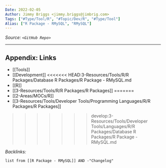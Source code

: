 ```yaml
---
Date: 2022-02-05
Author: Jimmy Briggs <jimmy.briggs@jimbrig.com>
Tags: ["#Type/Tool/R", "#Topic/Dev/R", "#Type/Tool"]
Alias: ["R Package - RMySQL", "RMySQL"]
---
```


*Source: `<GitHub Repo>`*

***

## Appendix: Links

- [[Tools]]
- [[Development]]
<<<<<<< HEAD:3-Resources/Tools/R/R Packages/Database R Packages/R Package - RMySQL.md
- [[R]]
- [[3-Resources/Tools/R/R Packages/R Packages]]
=======
- [[2-Areas/MOCs/R]]
- [[3-Resources/Tools/Developer Tools/Programming Languages/R/R Packages/R Packages]]
>>>>>>> develop:3-Resources/Tools/Developer Tools/Languages/R/R Packages/Database R Packages/R Package - RMySQL.md


*Backlinks:*

```dataview
list from [[R Package - RMySQL]] AND -"Changelog"
```